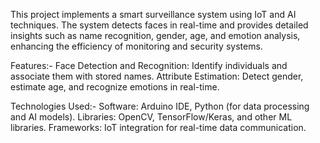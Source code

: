This project implements a smart surveillance system using IoT and AI techniques. The system detects faces in real-time and provides detailed insights such as name recognition, gender, age, and emotion analysis, enhancing the efficiency of monitoring and security systems.


Features:-
Face Detection and Recognition: Identify individuals and associate them with stored names.
Attribute Estimation: Detect gender, estimate age, and recognize emotions in real-time.

Technologies Used:-
Software: Arduino IDE, Python (for data processing and AI models).
Libraries: OpenCV, TensorFlow/Keras, and other ML libraries.
Frameworks: IoT integration for real-time data communication.
